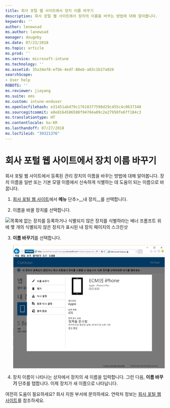 ```yaml
---
title: 회사 포털 웹 사이트에서 장치 이름 바꾸기
description: 회사 포털 웹 사이트에서 장치의 이름을 바꾸는 방법에 대해 알아봅니다.
keywords: ''
author: lenewsad
ms.author: lanewsad
manager: dougeby
ms.date: 07/23/2018
ms.topic: article
ms.prod: ''
ms.service: microsoft-intune
ms.technology: ''
ms.assetid: 35a34ef8-efbb-4edf-88eb-a03c1b27a026
searchScope:
- User help
ROBOTS: ''
ms.reviewer: jieyang
ms.suite: ems
ms.custom: intune-enduser
ms.openlocfilehash: e31451abd79c17618377598d29c455c4c0637348
ms.sourcegitcommit: e8e8164586508f94704a09c2e27950fe6ff184c3
ms.translationtype: HT
ms.contentlocale: ko-KR
ms.lasthandoff: 07/27/2018
ms.locfileid: "39321376"
---
```

# <a name="rename-your-device-from-the-company-portal-website"></a>회사 포털 웹 사이트에서 장치 이름 바꾸기

회사 포털 웹 사이트에서 등록된 관리 장치의 이름을 바꾸는 방법에 대해 알아봅니다. 장치 이름을 일반 또는 기본 모델 이름에서 신속하게 식별하는 데 도움이 되는 이름으로 바꿉니다.  

1. [회사 포털 웹 사이트](https://portal.manage.microsoft.com/HelpDeskDialog)에서 __메뉴__ 단추>__내 장치__를 선택합니다.

2. 이름을 바꿀 장치를 선택합니다.

![목록에 없는 장치를 등록하거나 식별되지 않은 장치를 식별하라는 배너 프롬프트 위에 몇 개의 식별되지 않은 장치가 표시된 내 장치 페이지의 스크린샷](./media/macOS_enroll_002_tap_here_banner.png)  

3. **이름 바꾸기**를 선택합니다.  

   ![이름 바꾸기, 제거, 장치 다시 설정, 암호 다시 설정, 원격 잠금 등 회사 포털 웹 사이트에서 선택한 장치에 대한 모든 옵션 ](./media/iwp-screen-with-all-options.png)  
    

4. 장치 이름이 나타나는 상자에서 장치의 새 이름을 입력합니다. 그런 다음, **이름 바꾸기** 단추를 탭합니다. 이제 장치가 새 이름으로 나타납니다.

여전히 도움이 필요하세요? 회사 지원 부서에 문의하세요. 연락처 정보는 [회사 포털 웹 사이트](https://portal.manage.microsoft.com/HelpDeskDialog)를 참조하세요.
